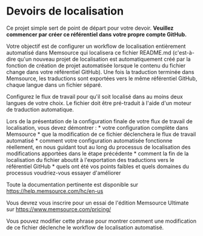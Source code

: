 # Devoirs de localisation
Ce projet simple sert de point de départ pour votre devoir. **Veuillez commencer par créer ce référentiel dans votre propre compte GitHub.**

Votre objectif est de configurer un workflow de localisation entièrement automatisé dans Memsource qui localisera ce fichier README.md (c'est-à-dire qu'un nouveau projet de localisation est automatiquement créé par la fonction de création de projet automatisée lorsque le contenu du fichier change dans votre référentiel GitHub). Une fois la traduction terminée dans Memsource, les traductions sont exportées vers le même référentiel GitHub, chaque langue dans un fichier séparé.

Configurez le flux de travail pour qu'il soit localisé dans au moins deux langues de votre choix. Le fichier doit être pré-traduit à l'aide d'un moteur de traduction automatique.

Lors de la présentation de la configuration finale de votre flux de travail de localisation, vous devez démontrer : * votre configuration complète dans Memsource * que la modification de ce fichier déclenchera le flux de travail automatisé * comment votre configuration automatisée fonctionne réellement, en nous guidant tout au long du processus de localisation des modifications apportées dans le étape précédente * comment la fin de la localisation du fichier aboutit à l'exportation des traductions vers le référentiel GitHub * quels ont été vos points faibles et quels domaines du processus voudriez-vous essayer d'améliorer

Toute la documentation pertinente est disponible sur https://help.memsource.com/hc/en-us

Vous devrez vous inscrire pour un essai de l'édition Memsource Ultimate sur https://www.memsource.com/pricing/

Vous pouvez modifier cette phrase pour montrer comment une modification de ce fichier déclenche le workflow de localisation automatisé.
